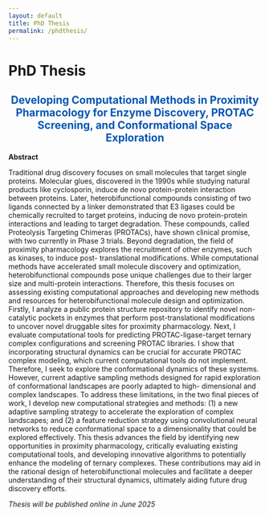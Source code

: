 ```yaml
---
layout: default
title: PhD Thesis
permalink: /phdthesis/
---
```


# PhD Thesis
<div style="text-align: center;">
  <h2><span style="color: #0056b3;">Developing Computational Methods in Proximity Pharmacology for Enzyme Discovery, PROTAC Screening, and Conformational Space Exploration</span></h2>
</div>

**Abstract**

Traditional drug discovery focuses on small molecules that target single proteins. Molecular glues, discovered in the 1990s while studying natural products like cyclosporin, induce de novo protein-protein interaction between proteins. Later, heterobifunctional compounds consisting of two ligands connected by a linker demonstrated that E3 ligases could be chemically recruited to target proteins, inducing de novo protein-protein interactions and leading to target degradation. These compounds, called Proteolysis Targeting Chimeras (PROTACs), have shown clinical promise, with two currently in Phase 3 trials. Beyond degradation, the field of proximity pharmacology explores the recruitment of other enzymes, such as kinases, to induce post- translational modifications. While computational methods have accelerated small molecule discovery and optimization, heterobifunctional compounds pose unique challenges due to their larger size and multi-protein interactions. Therefore, this thesis focuses on assessing existing computational approaches and developing new methods and resources for heterobifunctional molecule design and optimization. Firstly, I analyze a public protein structure repository to identify novel non-catalytic pockets in enzymes that perform post-translational modifications to uncover novel druggable sites for proximity pharmacology. Next, I evaluate computational tools for predicting PROTAC-ligase-target ternary complex configurations and screening PROTAC libraries. I show that incorporating structural dynamics can be crucial for accurate PROTAC complex modeling, which current computational tools do not implement. Therefore, I seek to explore the conformational dynamics of these systems. However, current adaptive sampling methods designed for rapid exploration of conformational landscapes are poorly adapted to high- dimensional and complex landscapes. To address these limitations, in the two final pieces of work, I develop new computational strategies and methods: (1) a new adaptive sampling strategy to accelerate the exploration of complex landscapes; and (2) a feature reduction strategy using convolutional neural networks to reduce conformational space to a dimensionality that could be explored effectively. This thesis advances the field by identifying new opportunities in proximity pharmacology, critically evaluating existing computational tools, and developing innovative algorithms to potentially enhance the modeling of ternary complexes. These contributions may aid in the rational design of heterobifunctional molecules and facilitate a deeper understanding of their structural dynamics, ultimately aiding future drug discovery efforts.

_Thesis will be published online in June 2025_
